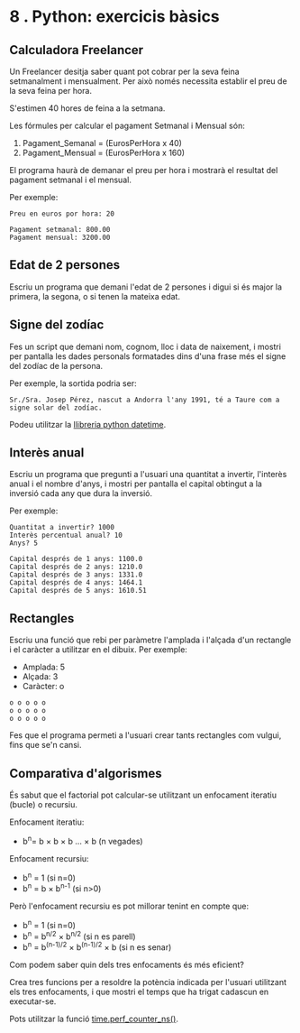 8 . Python: exercicis bàsics
==========================

Calculadora Freelancer
----------------------
Un Freelancer desitja saber quant pot cobrar per la seva feina setmanalment i mensualment. Per això només necessita establir el preu de la seva feina per hora.

S'estimen 40 hores de feina a la setmana.

Les fórmules per calcular el pagament Setmanal i Mensual són:

1. Pagament_Semanal = (EurosPerHora x 40)
2. Pagament_Mensual = (EurosPerHora x 160)

El programa haurà de demanar el preu per hora i mostrarà el resultat del pagament setmanal i el mensual.

Per exemple:
```
Preu en euros por hora: 20

Pagament setmanal: 800.00
Pagament mensual: 3200.00
```

Edat de 2 persones
-----------------

Escriu un programa que demani l'edat de 2 persones i digui si és major la primera, la segona, o si tenen la mateixa edat.


Signe del zodíac
----------------

Fes un script que demani nom, cognom, lloc i data de naixement, i
    mostri per pantalla les dades personals formatades dins d'una frase
    més el signe del zodíac de la persona.

Per exemple, la sortida podria ser:
```
Sr./Sra. Josep Pérez, nascut a Andorra l'any 1991, té a Taure com a signe solar del zodíac.
```

Podeu utilitzar la [llibreria python datetime](https://docs.python.org/3/library/datetime.html#datetime-objects).


Interès anual
--------------

Escriu un programa que pregunti a l'usuari una quantitat a invertir, l'interès anual i el nombre d'anys, i mostri per pantalla el capital obtingut a la inversió cada any que dura la inversió.

Per exemple:
```
Quantitat a invertir? 1000
Interès percentual anual? 10
Anys? 5

Capital després de 1 anys: 1100.0
Capital després de 2 anys: 1210.0
Capital després de 3 anys: 1331.0
Capital després de 4 anys: 1464.1
Capital després de 5 anys: 1610.51
```

Rectangles
----------
Escriu una funció que rebi per paràmetre l'amplada i l'alçada d'un rectangle i el caràcter a utilitzar en el dibuix. Per exemple:

- Amplada: 5
- Alçada: 3
- Caràcter: o
```
o o o o o
o o o o o
o o o o o
```

Fes que el programa permeti a l'usuari crear tants rectangles com vulgui, fins que se'n cansi.


Comparativa d'algorismes
------------------------
És sabut que el factorial pot calcular-se utilitzant un enfocament iteratiu (bucle) o recursiu.

Enfocament iteratiu:

* b<sup>n</sup>= b × b × b ... × b (n vegades)


Enfocament recursiu:

* b<sup>n</sup> = 1 (si n=0)
* b<sup>n</sup> = b × b<sup>n-1</sup> (si n>0)

Però l'enfocament recursiu es pot millorar tenint en compte que:

* b<sup>n</sup> = 1 (si n=0)
* b<sup>n</sup> = b<sup>n/2</sup> × b<sup>n/2</sup> (si n es parell)
* b<sup>n</sup> = b<sup>(n-1)/2</sup> × b<sup>(n-1)/2</sup> × b (si n es senar)


Com podem saber quin dels tres enfocaments és més eficient?

Crea tres funcions per a resoldre la potència indicada per l'usuari utilitzant els tres enfocaments, i que mostri el temps que ha trigat cadascun en executar-se.

Pots utilitzar la funció [time.perf_counter_ns()](https://docs.python.org/3/library/time.html#time.perf_counter_ns).

